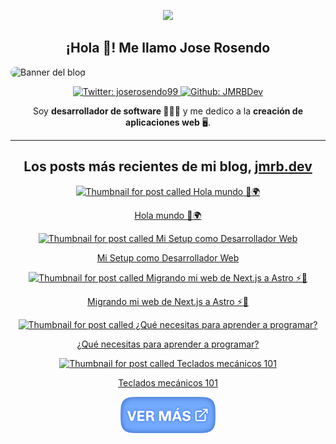 <p align="center"><img src="https://www.jmrb.dev/icon-192.png" width="80" /></p>
<h2 align="center">¡Hola 👋! Me llamo Jose Rosendo</h1>

<img src='https://www.jmrb.dev/_astro/thumbnail.bf1d7789.webp' alt='Banner del blog' style="border-radius: 18px;" />

<p align="center">
  <a href="https://twitter.com/joserosendo99" target="_blank">
    <img alt="Twitter: joserosendo99" src="https://img.shields.io/twitter/follow/joserosendo99.svg?style=social" />
  </a>
  <a href="https://github.com/JMRBDev" target="_blank">
    <img alt="Github: JMRBDev" src="https://img.shields.io/github/followers/JMRBDev?style=social" />
  </a>
</p>

<p align="center">Soy <strong>desarrollador de software 🧑🏻‍💻</strong> y me dedico a la <strong>creación de aplicaciones web</strong> 🖥️.</p>

<hr />

<h2 align="center">Los posts más recientes de mi blog, <a href="https://www.jmrb.dev" target="_blank">jmrb.dev</a></h2>
<!-- BLOGPOSTS:START -->

<a href="https://www.jmrb.dev/blog/hola-mundo/" target="_blank">
  <p align="center">
    <img width='50%' src='https://www.jmrb.dev/_astro/thumbnail.bf1d7789.webp' alt='Thumbnail for post called Hola mundo 👋🌍' />
  </p>
  <p align="center">Hola mundo 👋🌍</p>
</a>

<a href="https://www.jmrb.dev/blog/mi-setup-como-desarrollador-web/" target="_blank">
  <p align="center">
    <img width='50%' src='https://www.jmrb.dev/_astro/thumbnail.453ec743.webp' alt='Thumbnail for post called Mi Setup como Desarrollador Web' />
  </p>
  <p align="center">Mi Setup como Desarrollador Web</p>
</a>

<a href="https://www.jmrb.dev/blog/migrando-mi-web-de-nextjs-a-astro/" target="_blank">
  <p align="center">
    <img width='50%' src='https://www.jmrb.dev/_astro/thumbnail.1ea85b8b.webp' alt='Thumbnail for post called Migrando mi web de Next.js a Astro ⚡️🚀' />
  </p>
  <p align="center">Migrando mi web de Next.js a Astro ⚡️🚀</p>
</a>

<a href="https://www.jmrb.dev/blog/que-necesitas-para-aprender-a-programar/" target="_blank">
  <p align="center">
    <img width='50%' src='https://www.jmrb.dev/_astro/thumbnail.07fce6c7.webp' alt='Thumbnail for post called ¿Qué necesitas para aprender a programar?' />
  </p>
  <p align="center">¿Qué necesitas para aprender a programar?</p>
</a>

<a href="https://www.jmrb.dev/blog/teclados-mecanicos-101/" target="_blank">
  <p align="center">
    <img width='50%' src='https://www.jmrb.dev/_astro/thumbnail.eadc4f62.webp' alt='Thumbnail for post called Teclados mecánicos 101' />
  </p>
  <p align="center">Teclados mecánicos 101</p>
</a>
<!-- BLOGPOSTS:END -->

<p align="center">
    <a href="https://www.jmrb.dev/blog" target="_blank">
        <img src="./assets/images/see-more.png" width="30%" alt="Enlace que redirige a jmrb.dev/blog" />
    </a>
</p>
